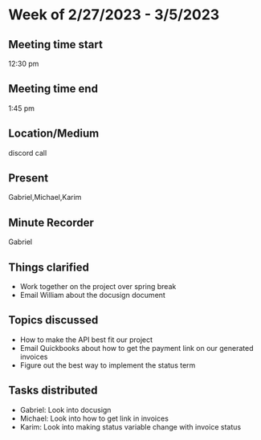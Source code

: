 # Week of 2/27/2023 - 3/5/2023
## Meeting time start
12:30 pm
## Meeting time end
1:45 pm
## Location/Medium
discord call
## Present
Gabriel,Michael,Karim
## Minute Recorder
Gabriel
## Things clarified
 * Work together on the project over spring break
 * Email William about the docusign document
## Topics discussed
 * How to make the API best fit our project
 * Email Quickbooks about how to get the payment link on our generated invoices
 * Figure out the best way to implement the status term
## Tasks distributed
 * Gabriel: Look into docusign
 * Michael: Look into how to get link in invoices
 * Karim: Look into making status variable change with invoice status
